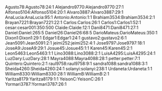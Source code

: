 Agusto78:Agusto78:24:1
Alejandro9770:Alejandro9770:27:1
Alfonso5104:Alfonso5104:20:1
Alvaro3887:Alvaro3887:29:1
AnaLucia:AnaLucia:95:1
Antonio:Antonio:1:1
Brahiam3534:Brahiam3534:2:1
Brayan7221:Brayan7221:22:1
Carlos:Carlos:26:1
Carlos1:Carlos1:52:1
cesar:cesar001:350:500
Claide:Claide:12:1
Dani8471:Dani8471:27:1
Daniel:Daniel:265:5
Daniel26:Daniel26:68:5
DarioMateus:DarioMateus:350:1
Dixon1:Dixon1:29:1
Edgar1:Edgar1:24:1
gustavo2:gustavo2:6:1
Jean5091:Jean5091:2:1
jeimi252:jeimi252:4:1
Jose9797:Jose9797:18:1
JoseA9:JoseA9:29:1
Josue45:Josue45:1:1
Karen45:Karen45:2:1
Leon5463:Leon5463:1:1
Lino3088:Lino3088:2:1
LuisA4295:LuisA4295:24:1
LuzDary:LuzDary:28:1
Mayra4088:Mayra4088:28:1
petter:petter:7:1
Quintero:Quintero:2:1
raul9758:raul9758:9:1
sandra1088:sandra1088:3:1
Sheida4260:Sheida4260:24:1
solanyi:solanyi:238:1
Urdaneta:Urdaneta:1:1
William8330:William8330:28:1
WilliamB:WilliamB:2:1
Yaritza8179:Yaritza8179:1:1
YeisonC:YeisonC:26:1
Yormari3787:Yormari3787:26:1
